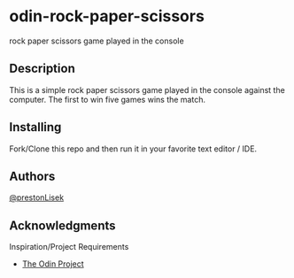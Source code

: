 # odin-rock-paper-scissors

rock paper scissors game played in the console

## Description

This is a simple rock paper scissors game played in the console against the computer. The first to win five games wins the match.

## Installing

Fork/Clone this repo and then run it in your favorite text editor / IDE.

## Authors

[@prestonLisek](https://github.com/prestonlisek32)

## Acknowledgments

Inspiration/Project Requirements
* [The Odin Project](https://www.theodinproject.com/lessons/foundations-rock-paper-scissors)